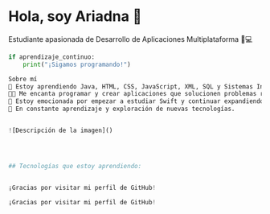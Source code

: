 # Hola, soy Ariadna 👋

Estudiante apasionada de Desarrollo de Aplicaciones Multiplataforma 📱💻

```python
if aprendizaje_continuo:
    print("¡Sigamos programando!")

Sobre mí
🌱 Estoy aprendiendo Java, HTML, CSS, JavaScript, XML, SQL y Sistemas Informáticos con Bash Shell.
👩‍💻 Me encanta programar y crear aplicaciones que solucionen problemas reales.
🚀 Estoy emocionada por empezar a estudiar Swift y continuar expandiendo mis habilidades en desarrollo de software.
📖 En constante aprendizaje y exploración de nuevas tecnologías.


![Descripción de la imagen]()




## Tecnologías que estoy aprendiendo:


¡Gracias por visitar mi perfil de GitHub!

¡Gracias por visitar mi perfil de GitHub!
